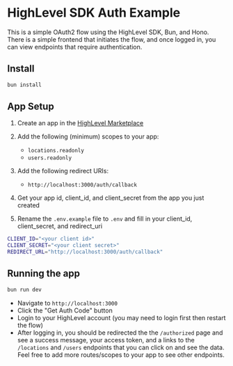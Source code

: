 # HighLevel SDK Auth Example

This is a simple OAuth2 flow using the HighLevel SDK, Bun, and Hono. There is a simple frontend that initiates the flow, and once logged in, you can view endpoints that require authentication.

## Install

```bash
bun install
```

## App Setup

1. Create an app in the [HighLevel Marketplace](https://marketplace.gohighlevel.com/apps)
2. Add the following (minimum) scopes to your app:
    - `locations.readonly`
    - `users.readonly`

3. Add the following redirect URIs:
    - `http://localhost:3000/auth/callback`

4. Get your app id, client_id, and client_secret from the app you just created

5. Rename the `.env.example` file to `.env` and fill in your client_id, client_secret, and redirect_uri

```bash
CLIENT_ID="<your client id>"
CLIENT_SECRET="<your client secret>"
REDIRECT_URL="http://localhost:3000/auth/callback"
```

## Running the app

```bash
bun run dev
```

- Navigate to `http://localhost:3000`
- Click the "Get Auth Code" button
- Login to your HighLevel account (you may need to login first then restart the flow)
- After logging in, you should be redirected the the `/authorized` page and see a success message, your access token, and a links to the `/locations` and `/users` endpoints that you can click on and see the data. Feel free to add more routes/scopes to your app to see other endpoints.
